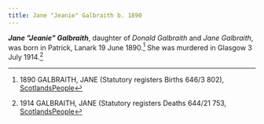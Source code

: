 ```yaml
---
title: Jane "Jeanie" Galbraith b. 1890
---
```

***Jane "Jeanie" Galbraith***, daughter of *Donald Galbraith* and *Jane Galbraith*, 
was born in Patrick, Lanark 19 June 1890.[^birth] She was murdered in Glasgow 3 July 1914.[^death]

[^birth]: 1890 GALBRAITH, JANE (Statutory registers Births 646/3 802), [ScotlandsPeople](https://www.scotlandspeople.gov.uk/view-image/nrs_stat_births/43232495)

[^death]: 1914 GALBRAITH, JANE (Statutory registers Deaths 644/21 753, [ScotlandsPeople](https://www.scotlandspeople.gov.uk/view-image/nrs_stat_deaths/6737951)
